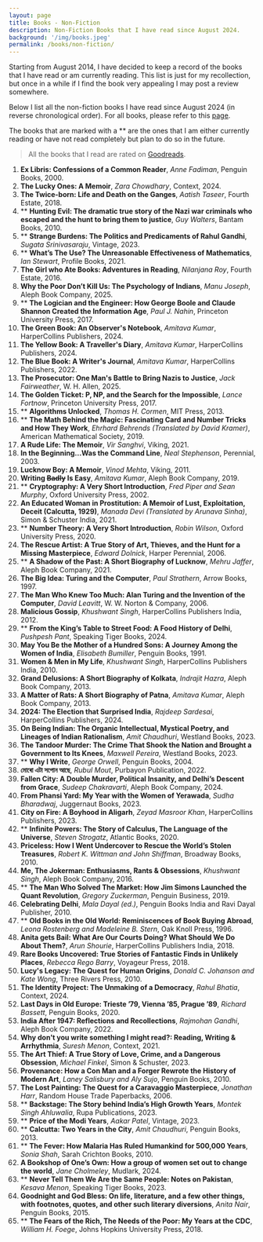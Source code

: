 ```yaml
---
layout: page
title: Books - Non-Fiction
description: Non-Fiction Books that I have read since August 2024.
background: '/img/books.jpeg'
permalink: /books/non-fiction/
---
```


Starting from August 2014, I have decided to keep a record of the books that I have read or am currently reading. This list is just for my recollection, but once in a while if I find the book very appealing I may post a review somewhere.

Below I list all the non-fiction books I have read since August 2024 (in reverse chronological order). For all books, please refer to this [page](/books/). 

The books that are marked with a ** are the ones that I am either currently reading or have not read completely but plan to do so in the future.

>All the books that I read are rated on [Goodreads](https://www.goodreads.com/user/show/36494310-manjil).

1. **Ex Libris: Confessions of a Common Reader**, *Anne Fadiman*, Penguin Books, 2000.
2. **The Lucky Ones: A Memoir**, *Zara Chowdhary*, Context, 2024.
3. **The Twice-born: Life and Death on the Ganges**, *Aatish Taseer*, Fourth Estate, 2018.
4. ** **Hunting Evil: The dramatic true story of the Nazi war criminals who escaped and the hunt to bring them to justice**, *Guy Walters*, Bantam Books, 2010.
5. ** **Strange Burdens: The Politics and Predicaments of Rahul Gandhi**, *Sugata Srinivasaraju*, Vintage, 2023.
6. ** **What’s The Use? The Unreasonable Effectiveness of Mathematics**, *Ian Stewart*, Profile Books, 2021.
7. **The Girl who Ate Books: Adventures in Reading**, *Nilanjana Roy*, Fourth Estate, 2016.
8. **Why the Poor Don’t Kill Us: The Psychology of Indians**, *Manu Joseph*, Aleph Book Company, 2025.
9. ** **The Logician and the Engineer: How George Boole and Claude Shannon Created the Information Age**, *Paul J. Nahin*, Princeton University Press, 2017.
10. **The Green Book: An Observer's Notebook**, *Amitava Kumar*, HarperCollins Publishers, 2024.
11. **The Yellow Book: A Traveller's Diary**, *Amitava Kumar*, HarperCollins Publishers, 2024.
12. **The Blue Book: A Writer's Journal**, *Amitava Kumar*, HarperCollins Publishers, 2022.
13. **The Prosecutor: One Man's Battle to Bring Nazis to Justice**, *Jack Fairweather*, W. H. Allen, 2025.
14. **The Golden Ticket: P, NP, and the Search for the Impossible**, *Lance Fortnow*, Princeton University Press, 2017.
15. ** **Algorithms Unlocked**, *Thomas H. Cormen*, MIT Press, 2013.
16. ** **The Math Behind the Magic: Fascinating Card and Number Tricks and How They Work**, *Ehrhard Behrends (Translated by David Kramer)*, American Mathematical Society, 2019.
17. **A Rude Life: The Memoir**, *Vir Sanghvi*, Viking, 2021.
18. **In the Beginning...Was the Command Line**, *Neal Stephenson*, Perennial, 2003.
19. **Lucknow Boy: A Memoir**, *Vinod Mehta*, Viking, 2011.
20. **Writing ~~Badly~~ Is Easy**, *Amitava Kumar*, Aleph Book Company, 2019.
21. ** **Cryptography: A Very Short Introduction**, *Fred Piper and Sean Murphy*, Oxford University Press, 2002.
22. **An Educated Woman in Prostitution: A Memoir of Lust, Exploitation, Deceit (Calcutta, 1929)**, *Manada Devi (Translated by Arunava Sinha)*, Simon & Schuster India, 2021.
23. ** **Number Theory: A Very Short Introduction**, *Robin Wilson*, Oxford University Press, 2020.
24. **The Rescue Artist: A True Story of Art, Thieves, and the Hunt for a Missing Masterpiece**, *Edward Dolnick*, Harper Perennial, 2006.
25. ** **A Shadow of the Past: A Short Biography of Lucknow**, *Mehru Jaffer*, Aleph Book Company, 2021.
26. **The Big Idea: Turing and the Computer**, *Paul Strathern*, Arrow Books, 1997.
27. **The Man Who Knew Too Much: Alan Turing and the Invention of the Computer**, *David Leavitt*, W. W. Norton & Company, 2006.
28. **Malicious Gossip**, *Khushwant Singh*, HarperCollins Publishers India, 2012.
29. ** **From the King’s Table to Street Food: A Food History of Delhi**, *Pushpesh Pant*, Speaking Tiger Books, 2024.
30. **May You Be the Mother of a Hundred Sons: A Journey Among the Women of India**, *Elisabeth Bumiller*, Penguin Books, 1991.
31. **Women & Men in My Life**, *Khushwant Singh*, HarperCollins Publishers India, 2010.
32. **Grand Delusions: A Short Biography of Kolkata**, *Indrajit Hazra*, Aleph Book Company, 2013.
33. **A Matter of Rats: A Short Biography of Patna**, *Amitava Kumar*, Aleph Book Company, 2013.
34. **2024: The Election that Surprised India**, *Rajdeep Sardesai*, HarperCollins Publishers, 2024.
35. **On Being Indian: The Organic Intellectual, Mystical Poetry, and Lineages of Indian Rationalism**, *Amit Chaudhuri*, Westland Books, 2023.
36. **The Tandoor Murder: The Crime That Shook the Nation and Brought a Government to Its Knees**, *Maxwell Pereira*, Westland Books, 2023.
37. ** **Why I Write**, *George Orwell*, Penguin Books, 2004.
38. **মোৰো এটা সপোন আছে**, *Rubul Mout*, Purbayon Publication, 2022.
39. **Fallen City: A Double Murder, Political Insanity, and Delhi’s Descent from Grace**, *Sudeep Chakravarti*, Aleph Book Company, 2024.
40. **From Phansi Yard: My Year with the Women of Yerawada**, *Sudha Bharadwaj*, Juggernaut Books, 2023.
41. **City on Fire: A Boyhood in Aligarh**, *Zeyad Masroor Khan*, HarperCollins Publishers, 2023.
42. ** **Infinite Powers: The Story of Calculus, The Language of the Universe**, *Steven Strogatz*, Atlantic Books, 2020.
43. **Priceless: How I Went Undercover to Rescue the World’s Stolen Treasures**, *Robert K. Wittman and John Shiffman*, Broadway Books, 2010.
44. **Me, The Jokerman: Enthusiasms, Rants & Obsessions**, *Khushwant Singh*, Aleph Book Company, 2016.
45. ** **The Man Who Solved The Market: How Jim Simons Launched the Quant Revolution**, *Gregory Zuckerman*, Penguin Business, 2019.
46. **Celebrating Delhi**, *Mala Dayal (ed.)*, Penguin Books India and Ravi Dayal Publisher, 2010.
47. ** **Old Books in the Old World: Reminiscences of Book Buying Abroad**, *Leona Rostenberg and Madeleine B. Stern*, Oak Knoll Press, 1996.
48. **Anita gets Bail: What Are Our Courts Doing? What Should We Do About Them?**, *Arun Shourie*, HarperCollins Publishers India, 2018.
49. **Rare Books Uncovered: True Stories of Fantastic Finds in Unlikely Places**, *Rebecca Rego Barry*, Voyageur Press, 2018.
50. **Lucy's Legacy: The Quest for Human Origins**, *Donald C. Johanson and Kate Wong*, Three Rivers Press, 2010.
51. **The Identity Project: The Unmaking of a Democracy**, *Rahul Bhatia*, Context, 2024.
52. **Last Days in Old Europe: Trieste ’79, Vienna ’85, Prague ’89**, *Richard Bassett*, Penguin Books, 2020.
53. **India After 1947: Reflections and Recollections**, *Rajmohan Gandhi*, Aleph Book Company, 2022.
54. **Why don't you write something I might read?: Reading, Writing & Arrhythmia**, *Suresh Menon*, Context, 2021.
55. **The Art Thief: A True Story of Love, Crime, and a Dangerous Obsession**, *Michael Finkel*, Simon & Schuster, 2023.
56. **Provenance: How a Con Man and a Forger Rewrote the History of Modern Art**, *Laney Salisbury and Aly Sujo*, Penguin Books, 2010.
57. **The Lost Painting: The Quest for a Caravaggio Masterpiece**, *Jonathan Harr*, Random House Trade Paperbacks, 2006.
58. ** **Backstage: The Story behind India’s High Growth Years**, *Montek Singh Ahluwalia*, Rupa Publications, 2023.
59. ** **Price of the Modi Years**, *Aakar Patel*, Vintage, 2023.
60. ** **Calcutta: Two Years in the City**, *Amit Chaudhuri*, Penguin Books, 2013.
61. ** **The Fever: How Malaria Has Ruled Humankind for 500,000 Years**, *Sonia Shah*, Sarah Crichton Books, 2010.
62. **A Bookshop of One’s Own: How a group of women set out to change the world**, *Jane Cholmeley*, Mudlark, 2024.
63. ** **Never Tell Them We Are the Same People: Notes on Pakistan**, *Kesava Menon*, Speaking Tiger Books, 2023.
64. **Goodnight and God Bless: On life, literature, and a few other things, with footnotes, quotes, and other such literary diversions**, *Anita Nair*,  Penguin Books, 2015.
65. ** **The Fears of the Rich, The Needs of the Poor: My Years at the CDC**, *William H. Foege*, Johns Hopkins University Press, 2018.  
